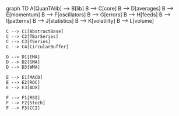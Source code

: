 graph TD
    A[QuanTAlib] --> B[lib]
    B --> C[core]
    B --> D[averages]
    B --> E[momentum]
    B --> F[oscillators]
    B --> G[errors]
    B --> H[feeds]
    B --> I[patterns]
    B --> J[statistics]
    B --> K[volatility]
    B --> L[volume]

    C --> C1[AbstractBase]
    C --> C2[TBarSeries]
    C --> C3[TSeries]
    C --> C4[CircularBuffer]

    D --> D1[EMA]
    D --> D2[SMA]
    D --> D3[WMA]

    E --> E1[MACD]
    E --> E2[ROC]
    E --> E3[ADX]

    F --> F1[RSI]
    F --> F2[Stoch]
    F --> F3[CCI]
